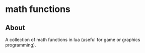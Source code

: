 # math functions

## About

A collection of math functions in lua (useful for game or graphics programming).
